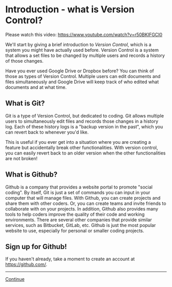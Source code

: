 # Introduction - what is Version Control?

Please watch this video: <https://www.youtube.com/watch?v=r50BKIFGCI0>

We'll start by giving a brief introduction to *Version Control*, which is a system you might have actually used before. Version Control is a system that allows a set files to be changed by multiple users and records a history of those changes.

Have you ever used Google Drive or Dropbox before? You can think of those as types of Version Control. Multiple users can edit documents and files simultaneously and Google Drive will keep track of who edited what documents and at what time.

## What is Git?

Git is a type of Version Control, but dedicated to coding. Git allows multiple users to simultaneously edit files and records those changes in a history log. Each of these history logs is a "backup version in the past", which you can revert back to whenever you'd like.

This is useful if you ever get into a situation where you are creating a feature but accidentally break other functionalities. With version control, you can easily revert back to an older version when the other functionalities are not broken!

## What is Github?

Github is a company that provides a website portal to promote "social coding". By itself, Git is just a set of commands you can input in your computer that will manage files. With Github, you can create projects and share them with other coders. Or, you can create teams and invite friends to collaborate with on your projects. In addition, Github also provides many tools to help coders improve the quality of their code and working environments. There are several other companies that provide similar services, such as Bitbucket, GitLab, etc. Github is just the most popular website to use, especially for personal or smaller coding projects.

## Sign up for Github!

If you haven't already, take a moment to create an account at <https://github.com/>.

---

[Continue](./01_terminologies.md)
